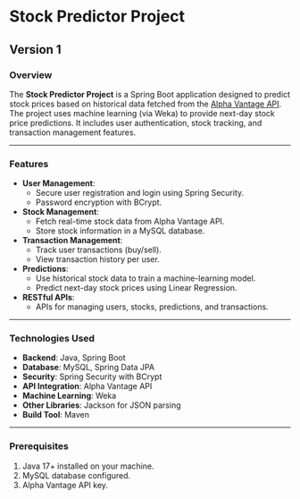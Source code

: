 # Stock Predictor Project

## Version 1

### Overview
The **Stock Predictor Project** is a Spring Boot application designed to predict stock prices based on historical data fetched from the [Alpha Vantage API](https://www.alphavantage.co/). The project uses machine learning (via Weka) to provide next-day stock price predictions. It includes user authentication, stock tracking, and transaction management features.

---

### Features
- **User Management**:
  - Secure user registration and login using Spring Security.
  - Password encryption with BCrypt.
- **Stock Management**:
  - Fetch real-time stock data from Alpha Vantage API.
  - Store stock information in a MySQL database.
- **Transaction Management**:
  - Track user transactions (buy/sell).
  - View transaction history per user.
- **Predictions**:
  - Use historical stock data to train a machine-learning model.
  - Predict next-day stock prices using Linear Regression.
- **RESTful APIs**:
  - APIs for managing users, stocks, predictions, and transactions.

---

### Technologies Used
- **Backend**: Java, Spring Boot
- **Database**: MySQL, Spring Data JPA
- **Security**: Spring Security with BCrypt
- **API Integration**: Alpha Vantage API
- **Machine Learning**: Weka
- **Other Libraries**: Jackson for JSON parsing
- **Build Tool**: Maven

---

### Prerequisites
1. Java 17+ installed on your machine.
2. MySQL database configured.
3. Alpha Vantage API key.
